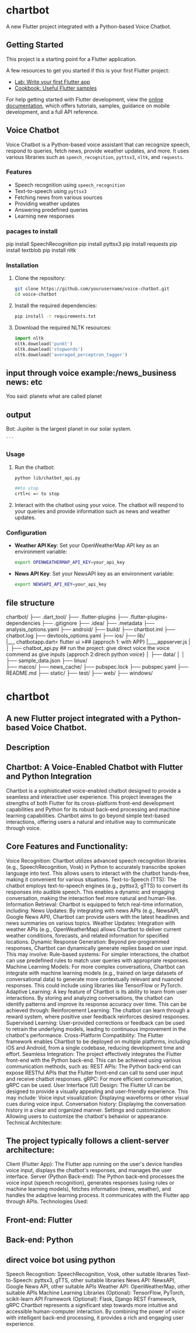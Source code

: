 # chartbot

A new Flutter project integrated with a Python-based Voice Chatbot.

## Getting Started

This project is a starting point for a Flutter application.

A few resources to get you started if this is your first Flutter project:

- [Lab: Write your first Flutter app](https://docs.flutter.dev/get-started/codelab)
- [Cookbook: Useful Flutter samples](https://docs.flutter.dev/cookbook)

For help getting started with Flutter development, view the
[online documentation](https://docs.flutter.dev/), which offers tutorials,
samples, guidance on mobile development, and a full API reference.

## Voice Chatbot

Voice Chatbot is a Python-based voice assistant that can recognize speech, respond to queries, fetch news, provide weather updates, and more. It uses various libraries such as `speech_recognition`, `pyttsx3`, `nltk`, and `requests`.

### Features

- Speech recognition using `speech_recognition`
- Text-to-speech using `pyttsx3`
- Fetching news from various sources
- Providing weather updates
- Answering predefined queries
- Learning new responses
### pacages to install
pip install SpeechRecognition
pip install pyttsx3
pip install requests
pip install textblob
pip install nltk

### Installation

1. Clone the repository:
    ```sh
    git clone https://github.com/yourusername/voice-chatbot.git
    cd voice-chatbot
    ```

2. Install the required dependencies:
    ```sh
    pip install -r requirements.txt
    ```

3. Download the required NLTK resources:
    ```python
    import nltk
    nltk.download('punkt')
    nltk.download('stopwords')
    nltk.download('averaged_perceptron_tagger')


## input through voice example:/news_business news: etc
You said: planets what are called planet
## output 
Bot: Jupiter is the largest planet in our solar system.


    ```

### Usage

1. Run the chatbot:
    ```sh
    python lib/chatbot_api.py

    ##to stop
    crtl+c => to stop

    ```

2. Interact with the chatbot using your voice. The chatbot will respond to your queries and provide information such as news and weather updates.

### Configuration

- **Weather API Key**: Set your OpenWeatherMap API key as an environment variable:
    ```sh
    export OPENWEATHERMAP_API_KEY=your_api_key
    ```

- **News API Key**: Set your NewsAPI key as an environment variable:
    ```sh
    export NEWSAPI_API_KEY=your_api_key
    ```

## file structure

chartbot/
├── .dart_tool/
├── .flutter-plugins
├── .flutter-plugins-dependencies
├── .gitignore
├── .idea/
├── .metadata
├── analysis_options.yaml
├── android/
├── build/
├── chartbot.iml
├── chatbot.log
├── devtools_options.yaml
├── ios/
├── lib/  
    |___ chatbotapp.dart< flutter ui >## {approch 1: with APP}
    |____appserver.js<run the server>
    |
│   ├── chatbot_api.py <run the  code > ## run the project: give  direct voice the voice commend as give inputs {approch 2:direch python voice}
│   ├── data/
│   │   ├── sample_data.json<new responce store file>
├── linux/   
├── macos/
├── news_cache/
├── pubspec.lock
├── pubspec.yaml
├── README.md
├── static/
├── test/
├── web/
├── windows/

# chartbot

## A new Flutter project integrated with a Python-based Voice Chatbot.

## Description

## Chartbot: A Voice-Enabled Chatbot with Flutter and Python Integration

Chartbot is a sophisticated voice-enabled chatbot designed to provide a seamless and interactive user experience. This project leverages the strengths of both Flutter for its cross-platform front-end development capabilities and Python for its robust back-end processing and machine learning capabilities.  Chartbot aims to go beyond simple text-based interactions, offering users a natural and intuitive way to communicate through voice.

## Core Features and Functionality:

Voice Recognition: Chartbot utilizes advanced speech recognition libraries (e.g., SpeechRecognition, Vosk) in Python to accurately transcribe spoken language into text. This allows users to interact with the chatbot hands-free, making it convenient for various situations.
Text-to-Speech (TTS): The chatbot employs text-to-speech engines (e.g., pyttsx3, gTTS) to convert its responses into audible speech. This enables a dynamic and engaging conversation, making the interaction feel more natural and human-like.
Information Retrieval: Chartbot is equipped to fetch real-time information, including:
News Updates: By integrating with news APIs (e.g., NewsAPI, Google News API), Chartbot can provide users with the latest headlines and news summaries on various topics.
Weather Updates: Integration with weather APIs (e.g., OpenWeatherMap) allows Chartbot to deliver current weather conditions, forecasts, and related information for specified locations.
Dynamic Response Generation: Beyond pre-programmed responses, Chartbot can dynamically generate replies based on user input. This may involve:
Rule-based systems: For simpler interactions, the chatbot can use predefined rules to match user queries with appropriate responses.
Machine Learning Models: For more complex conversations, Chartbot can integrate with machine learning models (e.g., trained on large datasets of conversational data) to generate more contextually relevant and nuanced responses. This could include using libraries like TensorFlow or PyTorch.
Adaptive Learning: A key feature of Chartbot is its ability to learn from user interactions. By storing and analyzing conversations, the chatbot can identify patterns and improve its response accuracy over time. This can be achieved through:
Reinforcement Learning: The chatbot can learn through a reward system, where positive user feedback reinforces desired responses.
Supervised Learning: User-provided corrections or feedback can be used to retrain the underlying models, leading to continuous improvement in the chatbot's performance.
Cross-Platform Compatibility: The Flutter framework enables Chartbot to be deployed on multiple platforms, including iOS and Android, from a single codebase, reducing development time and effort.
Seamless Integration: The project effectively integrates the Flutter front-end with the Python back-end. This can be achieved using various communication methods, such as:
REST APIs: The Python back-end can expose RESTful APIs that the Flutter front-end can call to send user input and receive chatbot responses.
gRPC: For more efficient communication, gRPC can be used.
User Interface (UI) Design: The Flutter UI can be designed to provide a visually appealing and user-friendly experience. This may include:
Voice input visualization: Displaying waveforms or other visual cues during voice input.
Conversation history: Displaying the conversation history in a clear and organized manner.
Settings and customization: Allowing users to customize the chatbot's behavior or appearance.
Technical Architecture:

## The project typically follows a client-server architecture:

Client (Flutter App): The Flutter app running on the user's device handles voice input, displays the chatbot's responses, and manages the user interface.
Server (Python Back-end): The Python back-end processes the voice input (speech recognition), generates responses (using rules or machine learning models), fetches information (news, weather), and handles the adaptive learning process. It communicates with the Flutter app through APIs.
Technologies Used:

## Front-end: Flutter
## Back-end: Python
## direct voice bot using python
Speech Recognition: SpeechRecognition, Vosk, other suitable libraries
Text-to-Speech: pyttsx3, gTTS, other suitable libraries
News API: NewsAPI, Google News API, other suitable APIs
Weather API: OpenWeatherMap, other suitable APIs
Machine Learning Libraries (Optional): TensorFlow, PyTorch, scikit-learn
API Framework (Optional): Flask, Django REST Framework, gRPC
Chartbot represents a significant step towards more intuitive and accessible human-computer interaction.  By combining the power of voice with intelligent back-end processing, it provides a rich and engaging user experience.


